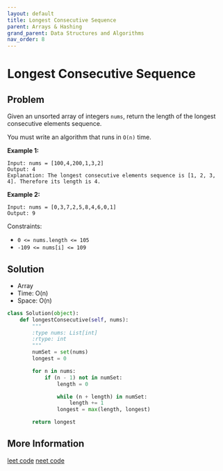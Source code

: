 ```yaml
---
layout: default
title: Longest Consecutive Sequence
parent: Arrays & Hashing
grand_parent: Data Structures and Algorithms
nav_order: 8
---
```


# Longest Consecutive Sequence

## Problem

Given an unsorted array of integers `nums`, return the length of the longest consecutive elements sequence.

You must write an algorithm that runs in `O(n)` time.

**Example 1:**

```
Input: nums = [100,4,200,1,3,2]
Output: 4
Explanation: The longest consecutive elements sequence is [1, 2, 3, 4]. Therefore its length is 4.
```

**Example 2:**

```
Input: nums = [0,3,7,2,5,8,4,6,0,1]
Output: 9
```

Constraints:

- `0 <= nums.length <= 105`
- `-109 <= nums[i] <= 109`

## Solution

- Array
- Time: O(n)
- Space: O(n)

```python
class Solution(object):
    def longestConsecutive(self, nums):
        """
        :type nums: List[int]
        :rtype: int
        """
        numSet = set(nums)
        longest = 0

        for n in nums:
            if (n - 1) not in numSet:
                length = 0

                while (n + length) in numSet:
                    length += 1
                longest = max(length, longest)

        return longest
```

## More Information

[leet code](https://leetcode.com/problems/longest-consecutive-sequence/) [neet code](https://youtu.be/P6RZZMu_maU)
